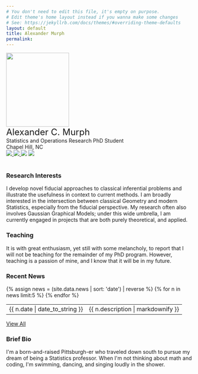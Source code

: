 ```yaml
---
# You don't need to edit this file, it's empty on purpose.
# Edit theme's home layout instead if you wanna make some changes
# See: https://jekyllrb.com/docs/themes/#overriding-theme-defaults
layout: default
title: Alexander Murph
permalink: 
---
```

<div class="banner">
    <div class="photo">
        <img src="https://sirmurphalot.github.io/assets/me.jpg" width="170px" height="200px">
    </div>
    <div class="contact">
        <font size="+2">Alexander C. Murph</font> <br>
        Statistics and Operations Research PhD Student<br>
        Chapel Hill, NC<br>
        <a href="mailto:acmurph@live.unc.edu"> <img src="{{site.url}}css/icons/gmail.jpg"  class="icon"> </a>
        <a href="https://www.linkedin.com/in/alexander-murph-a39772b0/"><img src="{{site.url}}css/icons/linkedin.jpg"  class="icon"> </a>
        <a href="https://github.com/sirmurphalot"><img src="{{site.url}}css/icons/github.png" class="icon"></a>
        <a href="https://www.imdb.com/name/nm7015552/"><img src="{{site.url}}css/icons/imdb.png" class="icon"></a>
    </div>
</div>
<div class="homecontent">
    <br>
    <p>
    <h3>Research Interests</h3>
    I develop novel fiducial approaches to classical inferential problems and illustrate the usefulness in context to current methods.  I am broadly interested in the intersection between classical Geometry and modern Statistics, especially from the fiducial perspective.  My research often also involves Gaussian Graphical Models; under this wide umbrella, I am currently engaged in projects that are both purely theoretical, and applied.
</p>
<p>
    <h3>Teaching</h3>
    It is with great enthusiasm, yet still with some melancholy, to report that I will not be teaching for the remainder of my PhD program.  However, teaching is a passion of mine, and I know that it will be in my future.
</p>
    <p>
    <h3>Recent News</h3>
<table class="news">
  {% assign news = (site.data.news | sort: 'date') | reverse %} {% for n in news limit:5 %}
  <tr>
    <td class="date">{{ n.date | date_to_string }} </td> 
    <td class="description"> {{ n.description | markdownify }} </td>
  </tr>
  {% endfor %}
</table>
<a href="{{site.url}}news.html">View All</a> <br>
    </p>
    <p>
    <h3>Brief Bio</h3>
    I'm a born-and-raised Pittsburgh-er who traveled down south to pursue my dream of being a Statistics professor.  When I'm not thinking about math and coding, I'm swimming, dancing, and singing loudly in the shower.
    </p>
</div>

